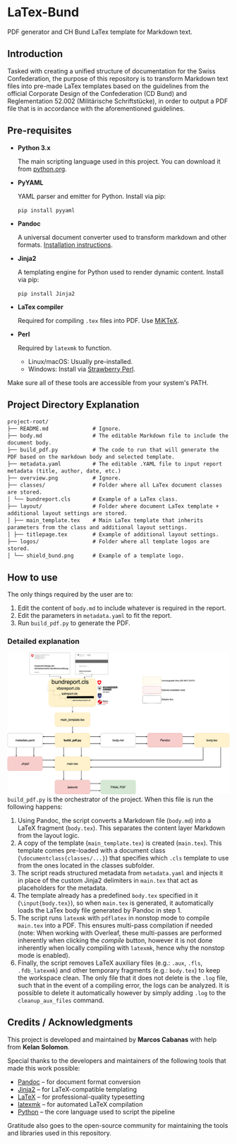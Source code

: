 # LaTex-Bund
PDF generator and CH Bund LaTex template for Markdown text.

## Introduction
Tasked with creating a unified structure of documentation for the Swiss Confederation, the purpose of this repository is to transform Markdown text files into pre-made LaTex templates based on the guidelines from the official Corporate Design of the Confederation (CD Bund) and Reglementation 52.002 (Militärische Schriftstücke), in order to output a PDF file that is in accordance with the aforementioned guidelines.

## Pre-requisites
* **Python 3.x**
  
  The main scripting language used in this project. You can download it from [python.org](https://python.org).

* **PyYAML**

  YAML parser and emitter for Python. Install via pip:

  ``pip install pyyaml``
  
* **Pandoc**

  A universal document converter used to transform markdown and other formats.
  [Installation instructions](https://pandoc.org/installing.html).
  
* **Jinja2**

  A templating engine for Python used to render dynamic content. Install via pip:

  ``pip install Jinja2``

* **LaTex compiler**

  Required for compiling ``.tex`` files into PDF. Use [MiKTeX](https://miktex.org/download).
 
* **Perl**

  Required by ``latexmk`` to function.

  * Linux/macOS: Usually pre-installed.
  * Windows: Install via [Strawberry Perl](https://strawberryperl.com).
 
Make sure all of these tools are accessible from your system's PATH.

## Project Directory Explanation
~~~
project-root/
├── README.md              # Ignore.
├── body.md                # The editable Markdown file to include the document body.
├── build_pdf.py           # The code to run that will generate the PDF based on the markdown body and selected template.
├── metadata.yaml          # The editable .YAML file to input report metadata (title, author, date, etc.)
├── overview.png           # Ignore.
├── classes/               # Folder where all LaTex document classes are stored.
│ └── bundreport.cls       # Example of a LaTex class.
├── layout/                # Folder where document LaTex template + additional layout settings are stored.
│ ├── main_template.tex    # Main LaTex template that inherits parameters from the class and additional layout settings.
│ ├── titlepage.tex        # Example of additional layout settings.
├── logos/                 # Folder where all template logos are stored.
│ └── shield_bund.png      # Example of a template logo.
~~~

## How to use
The only things required by the user are to:
1. Edit the content of ``body.md`` to include whatever is required in the report.
2. Edit the parameters in ``metadata.yaml`` to fit the report.
3. Run ``build_pdf.py`` to generate the PDF.

### Detailed explanation
![Overview](overview.png)
``build_pdf.py`` is the orchestrator of the project. When this file is run the following happens:
1. Using Pandoc, the script converts a Markdown file (``body.md``) into a LaTeX fragment (``body.tex``). This separates the content layer Markdown from the layout logic.
2. A copy of the template (``main_template.tex``) is created (``main.tex``). This template comes pre-loaded with a document class (``\documentclass{classes/...}``) that specifies which ``.cls`` template to use from the ones located in the classes subfolder.
3. The script reads structured metadata from ``metadata.yaml`` and injects it in place of the custom Jinja2 delimiters in ``main.tex`` that act as placeholders for the metadata.
4. The template already has a predefined ``body.tex`` specified in it (``\input{body.tex}``), so when ``main.tex`` is generated, it automatically loads the LaTex body file generated by Pandoc in step 1.
5. The script runs ``latexmk`` with ``pdflatex`` in nonstop mode to compile ``main.tex`` into a PDF. This ensures multi-pass compilation if needed (note: When working with Overleaf, these multi-passes are performed inherently when clicking the *compile* button, however it is not done inherently when locally compiling with ``latexmk``, hence why the nonstop mode is enabled).
6. Finally, the script removes LaTeX auxiliary files (e.g.: ``.aux``, ``.fls``, ``.fdb_latexmk``) and other temporary fragments (e.g.: ``body.tex``) to keep the workspace clean. The only file that it does not delete is the ``.log`` file, such that in the event of a compiling error, the logs can be analyzed. It is possible to delete it automatically however by simply adding ``.log`` to the ``cleanup_aux_files`` command.

## Credits / Acknowledgments
This project is developed and maintained by **Marcos Cabanas** with help from **Kelan Solomon**.

Special thanks to the developers and maintainers of the following tools that made this work possible:

- [Pandoc](https://pandoc.org/) – for document format conversion
- [Jinja2](https://jinja.palletsprojects.com/) – for LaTeX-compatible templating
- [LaTeX](https://www.latex-project.org/) – for professional-quality typesetting
- [latexmk](https://mg.readthedocs.io/latexmk.html) – for automated LaTeX compilation
- [Python](https://www.python.org/) – the core language used to script the pipeline

Gratitude also goes to the open-source community for maintaining the tools and libraries used in this repository.
